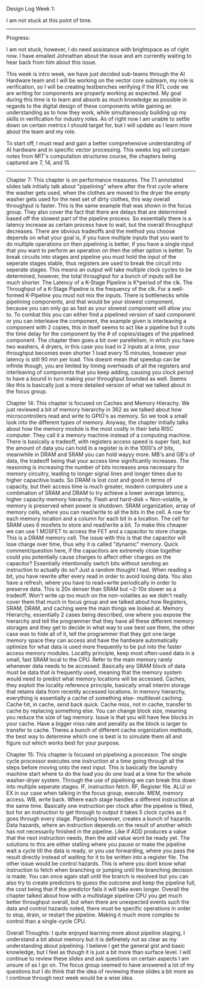 Design Log Week 1:

I am not stuck at this point of time.

-----------------------------------------------------------------

Progress: 

I am not stuck, however, I do need assistance with brightspace as of right now. I have emailed Johnathan about the issue and am currently waiting to hear back from him about this issue.

This week is intro week, we have just decided sub-teams through the AI Hardware team and I will be working on the vector core subteam, my role is verification, so I will be creating testbenches verifying if the RTL code we are writing for components are properly working as expected. My goal during this time is to learn and absorb as much knowledge as possible in regards to the digital design of these components while gaining an understanding as to how they work, while simultaneously building up my skills in verification for industry roles. As of right now I am unable to settle down on certain metrics I should target for, but I will update as I learn more about the team and my role.

To start off, I must read and gain a better comprehensive understanding of AI hardware and in specific vector processing. This weeks log will contain notes from MIT's computation structures course, the chapters being captured are 7, 14, and 15.

-------------------------------------------------------------------

Chapter 7: This chapter is on performance measures. The 7.1 annotated slides talk initially talk about "pipelining" where after the first cycle where the washer gets used, when the clothes are moved to the dryer the empty washer gets used for the next set of dirty clothes, this way overall throughput is faster. This is the same example that was shown in the focus group. They also cover the fact that there are delays that are determined based off the slowest part of the pipeline process. So essentially there is a latency increase as certain process have to wait, but the overall throughput decreases. There are obvious tradeoffs and the method you choose depends on what your goal is, if you have multiple inputs that you want to do multiple operations on then pipelining is better, if you have a single input that you want to perform an operation on then the other option is better. To break circuits into stages and pipeline you must hold the input of the seperate stages stable, thus registers are used to break the circuit into seperate stages. This means an output will take multiple clock cycles to be determined, however, the total throughput for a bunch of inputs will be much shorter. The Latency of a K-Stage Pipeline is K*period of the clk. The Throughput of a K-Stage Pipeline is the frequency of the clk. For a well-formed K-Pipeline you must not mix the inputs. There is bottlenecks while pipelining components, and that would be your slowest component, because you can only go as fast as your slowest component will allow you to. To combat this you can either find a pipelined version of said component or you can interleave the component, the example given is interleaving a component with 2 copies, this in itself seems to act like a pipeline but it cuts the time delay for the component by the # of copies/stages of the pipelined component. The chapter then goes a bit over parellelism, in which you have two washers, 4 dryers, in this case you load in 2 inputs at a time, your throughput becomes even shorter 1 load every 15 minutes, however your latency is still 90 min per load. This doesnt mean that speedup can be infinite though, you are limited by timing overheads of all the registers and interleaving of components that you keep adding, causing you clock period to have a bound in turn making your throughput bounded as well. Seems like this is basically just a more detailed version of what we talked about in the focus group.

Chapter 14: This chapter is focused on Caches and Memory Hierachy. We just reviewed a bit of memory hierarchy in 362 as we talked about how microcontrollers read and write to GPIO's as memory. So we took a small look into the different types of memory. Anyway, the chapter initially talks about how the memory module is the most costly in their beta RISC computer. They call it a memory machine instead of a computing machine. There is basically a tradeoff, with registers access speed is super fast, but the amount of data you can hold in a register is in the 1000's of bits, meanwhile in DRAM and SRAM you can hold wayyy more. MB's and GB's of data, the tradeoff being that your access time significantly increases. The reasoning is increasing the number of bits increases area necessary for memory circuitry, leading to longer signal lines and longer times due to higher capacitive loads. So DRAM is lost cost and good in terms of capacity, but their access time is much greater, modern computers use a combination of SRAM and DRAM to try achieve a lower average latency, higher capacity memory hierarchy. Flash and hard-disk = Non-volatile, ie memory is preserved when power is shutdown. SRAM organization, array of memory cells, where you can read/write to all the bits in the cell. A row for each memory location and a column for each bit in a location. The cell for SRAM uses 6 mosfets to store and read/write a bit. To make this cheaper we can use 1 MOSFET to access the FET and a capacitor to store charge. This is a DRAM memory cell. The issue with this is that the capacitor will lose charge over time, thus why it is called "dynamic" memory. Quick comment/question here, if the capacitors are extremely close together could you potentially cause charges to affect other charges on the capacitor? Essentially intentionally switch bits without sending an instruction to actually do so? Just a random thought I had. When reading a bit, you have rewrite after every read in order to avoid losing data. You also have a refresh, where you have to read+write periodically in order to preserve data. This is 20x denser than SRAM but ~2-10x slower as a tradeoff. Won't write up too much on the non-volatiles as we didn't really cover them that much in focus group and we talked about how Registers, SRAM, DRAM, and caching were the main things we looked at. Memory Hierarchy, essentially 2 cases being described, one where you expose the hierarchy and tell the programmer that they have all these different memory storages and they get to decide in what way to use best use them, the other case was to hide all of it, tell the programmer that they got one large memory space they can access and have the hardware automatically optimize for what data is used more frequently to be put into the faster access memory modules. Locality principle, keep most often-used data in a small, fast SRAM local to the CPU. Refer to the main memory rarely whenever data needs to be accessed. Basically any SRAM block of data must be data that is frequently used, meaning that the memory system would need to predict what memory locations will be accessed. Caches, they exploit the locality reference principle, basically small interim storage that retains data from recently accessed locations. In memory hierarchy, everything is essentially a cache of something else- multilevel caching. Cache hit, in cache, send back quick. Cache miss, not in cache, transfer to cache by replacing something else. You can change block size, meaning you reduce the size of tag memory. Issue is that you will have few blocks in your cache. Have a bigger miss rate and penality as the block is larger to transfer to cache. Theres a bunch of different cache organization methods, the best way to determine which one is best is to simulate them all and figure out which works best for your purpose.

Chapter 15: This chapter is focused on pipelining a processor. The single cycle processor executes one instruction at a time going through all the steps before moving onto the next input. This is basically the laundry machine start where to do the load you do one load at a time for the whole washer-dryer system. Through the use of pipelining we can break this down into multiple seperate stages. IF, instruction fetch. RF, Register file. ALU/ or EX in our case when talking in the focus group, execute. MEM, memory access. WB, write back. Where each stage handles a different instruction at the same time. Basically one instruction per clock after the pipeline is filled, but for an instruction to get through to output it takes 5 clock cycles as it goes through every stage. Pipelining however, creates a bunch of hazards. Data hazards, where an instruction depends on the result of another which has not necessarily finished in the pipeline. Like if ADD produces a value that the next instruction needs, then the add value wont be ready yet. The solutions to this are either stalling where you pause or make the pipeline wait a cycle till the data is ready, or you use forwarding, where you pass the result directly instead of waiting for it to be written into a register file. The other issue would be control hazards. This is where you dont know what instruction to fetch when branching or jumping until the branching decision is made. You can once again stall until the branch is resolved but you can also try to create predictors to guess the outcome and keep the pipeline full, the cost being that if the predictor fails it will take even longer. Overall the chapter talked about how with a multistage pipeline CPU you get much better throughput overall, but when there are unexpected events such the data and control hazards noted, there must be specific operations in order to stop, drain,  or restart the pipeline. Making it much more complex to control than a single-cycle CPU. 

Overall Thoughts: I quite enjoyed learning more about pipeline staging, I understand a bit about memory but it is definetely not as clear as my understanding about pipelining. I believe I get the general gist and basic knowledge, but I feel as though it is just a bit more than surface level. I will continue to review these slides and ask questions on certain aspects I am unsure of as I go on. The focus group seemed to have answered a lot of my questions but I do think that the idea of reviewing these slides a bit more as I continue through next week would be a wise idea.